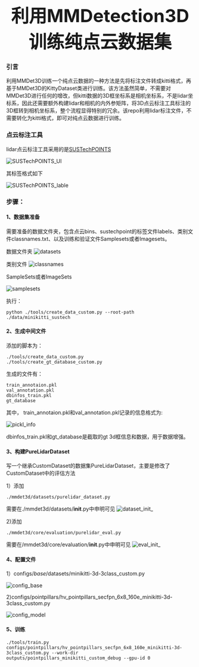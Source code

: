 <div align="center">
     <b><font size="10">利用MMDetection3D训练纯点云数据集</font></b> 
</div>

### 引言
利用MMDet3D训练一个纯点云数据的一种方法是先将标注文件转成kitti格式，再基于MMDet3D的KittyDataset类进行训练。该方法虽然简单，不需要对MMDet3D进行任何的增改，但kitti数据的3D框坐标系是相机坐标系，不是lidar坐标系，因此还需要额外构建lidar和相机的内外参矩阵，将3D点云标注工具标注的3D框转到相机坐标系，整个流程显得特别的冗余。该repo利用lidar标注文件，不需要转化为kitti格式，即可对纯点云数据进行训练。

### 点云标注工具
lidar点云标注工具采用的是[SUSTechPOINTS](https://github.com/naurril/SUSTechPOINTS.git)

![SUSTechPOINTS_UI](https://github.com/RayCAS2017/mmdetection3d_purelidar_toturial/raw/main/assets/main-ui.png)

其标签格式如下

![SUSTechPOINTS_lable](https://github.com/RayCAS2017/mmdetection3d_purelidar_toturial/raw/main/assets/lidar_label.jpg)


### 步骤：

#### 1、数据集准备


需要准备的数据文件夹，包含点云bins、sustechpoint的标签文件labels、类别文件classnames.txt、以及训练和验证文件Samplesets或者Imagesets。

数据文件夹
![datasets](https://github.com/RayCAS2017/mmdetection3d_purelidar_toturial/raw/main/assets/datasets.png)

类别文件
![classnames](https://github.com/RayCAS2017/mmdetection3d_purelidar_toturial/raw/main/assets/classnames.png)

SampleSets或者ImageSets

![samplesets](https://github.com/RayCAS2017/mmdetection3d_purelidar_toturial/raw/main/assets/samplesets.png)

执行：

```
python ./tools/create_data_custom.py --root-path ./data/minikitti_sustech 
```

#### 2、生成中间文件
添加的脚本为：
```
./tools/create_data_custom.py
./tools/create_gt_database_custom.py
```
生成的文件有：
```
train_annotaion.pkl
val_annotation.pkl
dbinfos_train.pkl
gt_database
```
其中， train_annotaion.pkl和val_annotation.pkl记录的信息格式为:

![pickl_info](https://github.com/RayCAS2017/mmdetection3d_purelidar_toturial/raw/main/assets/plk_info.jpg)

dbinfos_train.pkl和gt_database是截取的gt 3d框信息和数据，用于数据增强。


#### 3、构建PureLidarDataset
写一个继承CustomDataset的数据集PureLidarDataset，主要是修改了CustomDataset中的评估方法

1）添加
```
./mmdet3d/datasets/purelidar_dataset.py
```
需要在./mmdet3d/datasets/__init__.py中申明可见
![dataset_init_](https://github.com/RayCAS2017/mmdetection3d_purelidar_toturial/raw/main/assets/dataset_init.png)

2)添加
```
./mmdet3d/core/evaluation/purelidar_eval.py
```
需要在/mmdet3d/core/evaluation/__init__.py中申明可见
![eval_init_](https://github.com/RayCAS2017/mmdetection3d_purelidar_toturial/raw/main/assets/eval_init.jpg)

#### 4、配置文件
1）configs/_base_/datasets/minikitti-3d-3class_custom.py

![config_base](https://github.com/RayCAS2017/mmdetection3d_purelidar_toturial/raw/main/assets/config_base.jpg)

2)configs/pointpillars/hv_pointpillars_secfpn_6x8_160e_minikitti-3d-3class_custom.py

![config_model](https://github.com/RayCAS2017/mmdetection3d_purelidar_toturial/raw/main/assets/config_model.jpg)

#### 5、训练
```
./tools/train.py configs/pointpillars/hv_pointpillars_secfpn_6x8_160e_minikitti-3d-3class_custom.py --work-dir outputs/pointpillars_minikitti_custom_debug --gpu-id 0
```



